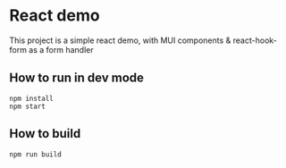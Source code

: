 # React demo

This project is a simple react demo, with MUI components & react-hook-form as a form handler  

## How to run in dev mode

`npm install`  
`npm start`

## How to build

`npm run build`